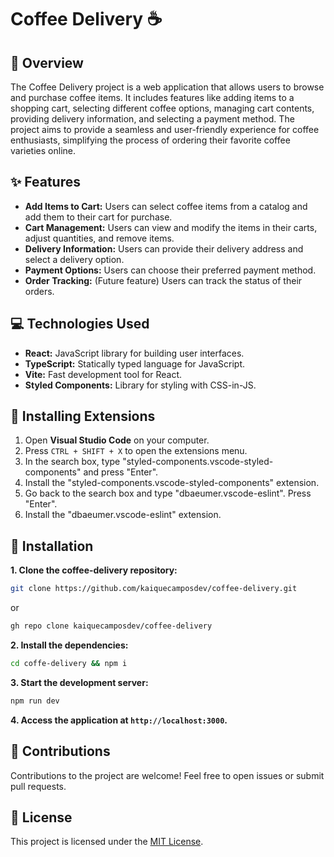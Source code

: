 # Coffee Delivery ☕

## 📍 Overview

The Coffee Delivery project is a web application that allows users to browse and purchase coffee items. It includes features like adding items to a shopping cart, selecting different coffee options, managing cart contents, providing delivery information, and selecting a payment method. The project aims to provide a seamless and user-friendly experience for coffee enthusiasts, simplifying the process of ordering their favorite coffee varieties online.

## ✨ Features
- **Add Items to Cart:** Users can select coffee items from a catalog and add them to their cart for purchase.
- **Cart Management:** Users can view and modify the items in their carts, adjust quantities, and remove items.
- **Delivery Information:** Users can provide their delivery address and select a delivery option.
- **Payment Options:** Users can choose their preferred payment method.
- **Order Tracking:** (Future feature) Users can track the status of their orders.

## 💻 Technologies Used
- **React:** JavaScript library for building user interfaces.
- **TypeScript:** Statically typed language for JavaScript.
- **Vite:** Fast development tool for React.
- **Styled Components:** Library for styling with CSS-in-JS.

## 🔧 Installing Extensions
1. Open **Visual Studio Code** on your computer.
2. Press `CTRL + SHIFT + X` to open the extensions menu.
3. In the search box, type "styled-components.vscode-styled-components" and press "Enter".
4. Install the "styled-components.vscode-styled-components" extension.
5. Go back to the search box and type "dbaeumer.vscode-eslint". Press "Enter".
6. Install the "dbaeumer.vscode-eslint" extension.

## 🚀 Installation
**1. Clone the coffee-delivery repository:**
```bash
git clone https://github.com/kaiquecamposdev/coffee-delivery.git
```
or
```bash
gh repo clone kaiquecamposdev/coffee-delivery
```
**2. Install the dependencies:**
```bash
cd coffe-delivery && npm i
```
**3. Start the development server:**
```bash
npm run dev
```
**4. Access the application at `http://localhost:3000`.**

## 🤝 Contributions
Contributions to the project are welcome! Feel free to open issues or submit pull requests.

## 📝 License
This project is licensed under the [MIT License](./LICENSE).
